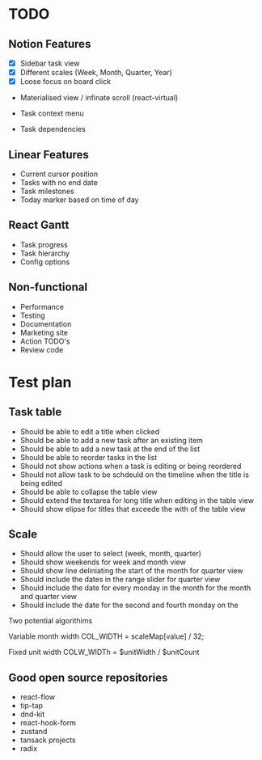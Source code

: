# TODO

## Notion Features

- [x] Sidebar task view
- [x] Different scales (Week, Month, Quarter, Year)
- [x] Loose focus on board click

- Materialised view / infinate scroll (react-virtual)



- Task context menu
- Task dependencies

## Linear Features

- Current cursor position
- Tasks with no end date
- Task milestones
- Today marker based on time of day

## React Gantt

- Task progress
- Task hierarchy
- Config options

## Non-functional

- Performance
- Testing
- Documentation
- Marketing site
- Action TODO's
- Review code

# Test plan

## Task table

- Should be able to edit a title when clicked
- Should be able to add a new task after an existing item
- Should be able to add a new task at the end of the list
- Should be able to reorder tasks in the list
- Should not show actions when a task is editing or being reordered
- Should not allow task to be schdeuld on the timeline when the title is being edited
- Should be able to collapse the table view
- Should extend the textarea for long title when editing in the table view
- Should show elipse for titles that exceede the with of the table view

## Scale

- Should allow the user to select (week, month, quarter)
- Should show weekends for week and month view
- Should show line deliniating the start of the month for quarter view
- Should include the dates in the range slider for quarter view
- Should include the date for every monday in the month for the month and quarter view
- Should include the date for the second and fourth monday on the

Two potential algorithims

Variable month width COL_WIDTH = scaleMap[value] / 32;

Fixed unit width COLW_WIDTh = $unitWidth / $unitCount

## Good open source repositories

- react-flow
- tip-tap
- dnd-kit
- react-hook-form
- zustand
- tansack projects
- radix
